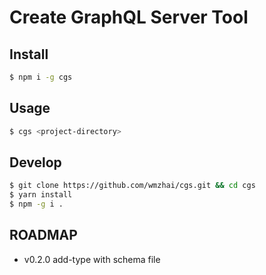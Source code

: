 # Create GraphQL Server Tool


## Install
 
```bash
$ npm i -g cgs
```

## Usage

```bash
$ cgs <project-directory>
```

## Develop

```bash
$ git clone https://github.com/wmzhai/cgs.git && cd cgs
$ yarn install
$ npm -g i .
```

## ROADMAP

* v0.2.0 add-type with schema file
